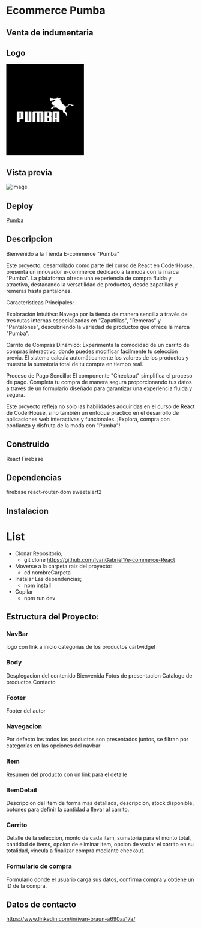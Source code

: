 # Ecommerce Pumba

## Venta de indumentaria

## Logo

![image](/src/assets/logo.jpg)

## Vista previa

![image](/src/assets/Gif-ecommerce-react.gif)

## Deploy

[Pumba](https://e-commerce-react-lime-phi.vercel.app/)

## Descripcion

Bienvenido a la Tienda E-commerce "Pumba"

Este proyecto, desarrollado como parte del curso de React en CoderHouse, presenta un innovador e-commerce dedicado a la moda con la marca "Pumba". La plataforma ofrece una experiencia de compra fluida y atractiva, destacando la versatilidad de productos, desde zapatillas y remeras hasta pantalones.

Características Principales:

Exploración Intuitiva:
Navega por la tienda de manera sencilla a través de tres rutas internas especializadas en "Zapatillas", "Remeras" y "Pantalones", descubriendo la variedad de productos que ofrece la marca "Pumba".

Carrito de Compras Dinámico:
Experimenta la comodidad de un carrito de compras interactivo, donde puedes modificar fácilmente tu selección previa. El sistema calcula automáticamente los valores de los productos y muestra la sumatoria total de tu compra en tiempo real.

Proceso de Pago Sencillo:
El componente "Checkout" simplifica el proceso de pago. Completa tu compra de manera segura proporcionando tus datos a través de un formulario diseñado para garantizar una experiencia fluida y segura.

Este proyecto refleja no solo las habilidades adquiridas en el curso de React de CoderHouse, sino también un enfoque práctico en el desarrollo de aplicaciones web interactivas y funcionales. ¡Explora, compra con confianza y disfruta de la moda con "Pumba"!

## Construido

React
Firebase

## Dependencias

firebase
react-router-dom
sweetalert2

## Instalacion

# List

- Clonar Repositorio;
  - git clone https://github.com/IvanGabriel1/e-commerce-React
- Moverse a la carpeta raiz del proyecto:
  - cd nombreCarpeta
- Instalar Las dependencias;
  - npm install
- Copilar
  - npm run dev

## Estructura del Proyecto:

### NavBar

logo con link a inicio
categorias de los productos
cartwidget

### Body

Desplegacion del contenido
Bienvenida
Fotos de presentacion
Catalogo de productos
Contacto

### Footer

Footer del autor

### Navegacion

Por defecto los todos los productos son presentados juntos, se filtran por categorías en las opciones del navbar

### Item

Resumen del producto con un link para el detalle

### ItemDetail

Descripcion del item de forma mas detallada, descripcion, stock disponible, botones para definir la cantidad a llevar al carrito.

### Carrito

Detalle de la seleccion, monto de cada item, sumatoria para el monto total, cantidad de items, opcion de eliminar item, opcion de vaciar el carrito en su totalidad, vincula a finalizar compra mediante checkout.

### Formulario de compra

Formulario donde el usuario carga sus datos, confirma compra y obtiene un ID de la compra.

## Datos de contacto

https://www.linkedin.com/in/ivan-braun-a690aa17a/

